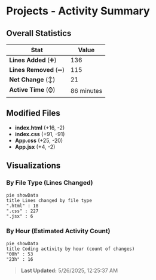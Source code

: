 # Projects - Activity Summary 

## Overall Statistics

| Stat                   | Value                                                             |
| ---------------------- | ----------------------------------------------------------------- |
| **Lines Added** (➕)   | 136                                          |
| **Lines Removed** (➖) | 115                                        |
| **Net Change** (↕)    | 21                |
| **Active Time** (⌚)   | 86 minutes |


## Modified Files
- **index.html** (+16, -2)
- **index.css** (+91, -91)
- **App.css** (+25, -20)
- **App.jsx** (+4, -2)

## Visualizations

### By File Type (Lines Changed)

```mermaid
pie showData
title Lines changed by file type
".html" : 18
".css" : 227
".jsx" : 6
```

### By Hour (Estimated Activity Count)

```mermaid
pie showData
title Coding activity by hour (count of changes)
"00h" : 53
"23h" : 16
```


> **Last Updated:** 5/26/2025, 12:25:37 AM